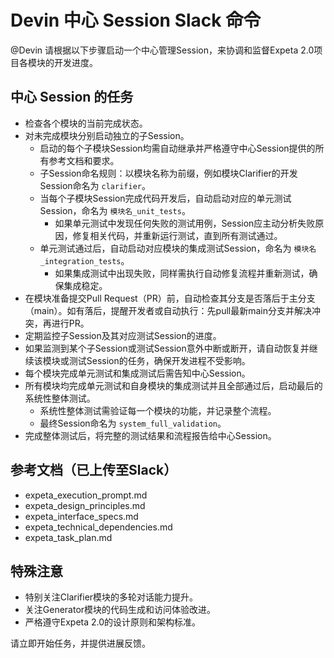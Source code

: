 # Devin 中心 Session Slack 命令

@Devin 请根据以下步骤启动一个中心管理Session，来协调和监督Expeta 2.0项目各模块的开发进度。

## 中心 Session 的任务
- 检查各个模块的当前完成状态。
- 对未完成模块分别启动独立的子Session。
  - 启动的每个子模块Session均需自动继承并严格遵守中心Session提供的所有参考文档和要求。
  - 子Session命名规则：以模块名称为前缀，例如模块Clarifier的开发Session命名为 `clarifier`。
  - 当每个子模块Session完成代码开发后，自动启动对应的单元测试Session，命名为 `模块名_unit_tests`。
    - 如果单元测试中发现任何失败的测试用例，Session应主动分析失败原因，修复相关代码，并重新运行测试，直到所有测试通过。
  - 单元测试通过后，自动启动对应模块的集成测试Session，命名为 `模块名_integration_tests`。
    - 如果集成测试中出现失败，同样需执行自动修复流程并重新测试，确保集成稳定。
- 在模块准备提交Pull Request（PR）前，自动检查其分支是否落后于主分支（main）。如有落后，提醒开发者或自动执行：先pull最新main分支并解决冲突，再进行PR。
- 定期监控子Session及其对应测试Session的进度。
- 如果监测到某个子Session或测试Session意外中断或断开，请自动恢复并继续该模块或测试Session的任务，确保开发进程不受影响。
- 每个模块完成单元测试和集成测试后需告知中心Session。
- 所有模块均完成单元测试和自身模块的集成测试并且全部通过后，启动最后的系统性整体测试。
  - 系统性整体测试需验证每一个模块的功能，并记录整个流程。
  - 最终Session命名为 `system_full_validation`。
- 完成整体测试后，将完整的测试结果和流程报告给中心Session。

## 参考文档（已上传至Slack）
- expeta_execution_prompt.md
- expeta_design_principles.md
- expeta_interface_specs.md
- expeta_technical_dependencies.md
- expeta_task_plan.md

## 特殊注意
- 特别关注Clarifier模块的多轮对话能力提升。
- 关注Generator模块的代码生成和访问体验改进。
- 严格遵守Expeta 2.0的设计原则和架构标准。

请立即开始任务，并提供进展反馈。

